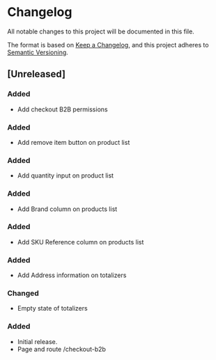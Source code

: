 # Changelog

All notable changes to this project will be documented in this file.

The format is based on [Keep a Changelog](https://keepachangelog.com/en/1.0.0/),
and this project adheres to [Semantic Versioning](https://semver.org/spec/v2.0.0.html).

## [Unreleased]

### Added

- Add checkout B2B permissions

### Added

- Add remove item button on product list

### Added

- Add quantity input on product list

### Added

- Add Brand column on products list

### Added

- Add SKU Reference column on products list

### Added

- Add Address information on totalizers

### Changed

- Empty state of totalizers

### Added

- Initial release.
- Page and route /checkout-b2b

